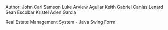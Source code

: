 Author: 
John Carl Samson
Luke Arview Aguilar
Keith Gabriel Canlas
Lenard Sean Escobar
Kristel Aden Garcia

Real Estate Management System - Java Swing Form
